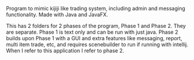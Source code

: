 Program to mimic kijiji like trading system, including admin and messaging functionality. Made with Java and JavaFX.

This has 2 folders for 2 phases of the program, Phase 1 and Phase 2. They are separate. Phase 1 is text only and can be run with just java. Phase 2 builds upon Phase 1 with a GUI and extra features like messaging, report, multi item trade, etc, and requires scenebuilder to run if running with intellij. When I refer to this application I refer to phase 2.




